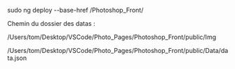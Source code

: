 sudo ng deploy --base-href /Photoshop_Front/

Chemin du dossier des datas :

/Users/tom/Desktop/VSCode/Photo_Pages/Photoshop_Front/public/Img

/Users/tom/Desktop/VSCode/Photo_Pages/Photoshop_Front/public/Data/data.json
